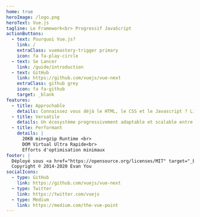 ```yaml
---
home: true
heroImage: /logo.png
heroText: Vue.js
tagline: Le Framework<br> Progressif JavaScript
actionButtons:
  - text: Pourquoi Vue.js?
    link: /
    extraClass: vuemastery-trigger primary
    icon: fa fa-play-circle
  - text: Se Lancer
    link: /guide/introduction
  - text: GitHub
    link: https://github.com/vuejs/vue-next
    extraClass: github grey
    icon: fa fa-github
    target: _blank
features:
  - title: Approchable
    details: Connaissez vous déjà le HTML, le CSS et le Javascript ? Lisez la documentation et augmentez votre produtivité en un rien de temps!
  - title: Versatile
    details: Un écosystème progressivement adaptable et scalable entre une bibliothèque et un framework complet.
  - title: Performant
    details: |
      20KB min+gzip Runtime <br>
      DOM Virtual Ultra Rapide<br>
      Efforts d'optimisation minimaux
footer: |
  Déployé sous <a href="https://opensource.org/licenses/MIT" target="_blank" rel="noopener">License MIT</a><br>
  Copyright © 2014-2020 Evan You
socialIcons:
  - type: GitHub
    link: https://github.com/vuejs/vue-next
  - type: Twitter
    link: https://twitter.com/vuejs
  - type: Medium
    link: https://medium.com/the-vue-point
---
```


<common-vuemastery-video-modal/>
